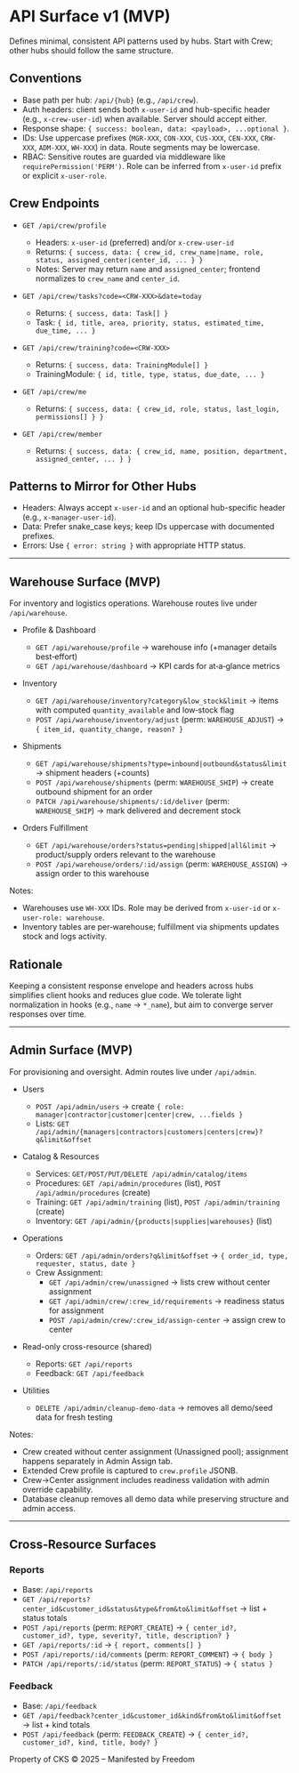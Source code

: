 # API Surface v1 (MVP)

Defines minimal, consistent API patterns used by hubs. Start with Crew; other hubs should follow the same structure.

## Conventions

- Base path per hub: `/api/{hub}` (e.g., `/api/crew`).
- Auth headers: client sends both `x-user-id` and hub-specific header (e.g., `x-crew-user-id`) when available. Server should accept either.
- Response shape: `{ success: boolean, data: <payload>, ...optional }`.
- IDs: Use uppercase prefixes (`MGR-XXX`, `CON-XXX`, `CUS-XXX`, `CEN-XXX`, `CRW-XXX`, `ADM-XXX`, `WH-XXX`) in data. Route segments may be lowercase.
- RBAC: Sensitive routes are guarded via middleware like `requirePermission('PERM')`. Role can be inferred from `x-user-id` prefix or explicit `x-user-role`.

## Crew Endpoints

- `GET /api/crew/profile`
  - Headers: `x-user-id` (preferred) and/or `x-crew-user-id`
  - Returns: `{ success, data: { crew_id, crew_name|name, role, status, assigned_center|center_id, ... } }`
  - Notes: Server may return `name` and `assigned_center`; frontend normalizes to `crew_name` and `center_id`.

- `GET /api/crew/tasks?code=<CRW-XXX>&date=today`
  - Returns: `{ success, data: Task[] }`
  - Task: `{ id, title, area, priority, status, estimated_time, due_time, ... }`

- `GET /api/crew/training?code=<CRW-XXX>`
  - Returns: `{ success, data: TrainingModule[] }`
  - TrainingModule: `{ id, title, type, status, due_date, ... }`

- `GET /api/crew/me`
  - Returns: `{ success, data: { crew_id, role, status, last_login, permissions[] } }`

- `GET /api/crew/member`
  - Returns: `{ success, data: { crew_id, name, position, department, assigned_center, ... } }`

## Patterns to Mirror for Other Hubs

- Headers: Always accept `x-user-id` and an optional hub-specific header (e.g., `x-manager-user-id`).
- Data: Prefer snake_case keys; keep IDs uppercase with documented prefixes.
- Errors: Use `{ error: string }` with appropriate HTTP status.

---

## Warehouse Surface (MVP)

For inventory and logistics operations. Warehouse routes live under `/api/warehouse`.

- Profile & Dashboard
  - `GET /api/warehouse/profile` → warehouse info (+manager details best‑effort)
  - `GET /api/warehouse/dashboard` → KPI cards for at‑a‑glance metrics

- Inventory
  - `GET /api/warehouse/inventory?category&low_stock&limit` → items with computed `quantity_available` and low‑stock flag
  - `POST /api/warehouse/inventory/adjust` (perm: `WAREHOUSE_ADJUST`) → `{ item_id, quantity_change, reason? }`

- Shipments
  - `GET /api/warehouse/shipments?type=inbound|outbound&status&limit` → shipment headers (+counts)
  - `POST /api/warehouse/shipments` (perm: `WAREHOUSE_SHIP`) → create outbound shipment for an order
  - `PATCH /api/warehouse/shipments/:id/deliver` (perm: `WAREHOUSE_SHIP`) → mark delivered and decrement stock

- Orders Fulfillment
  - `GET /api/warehouse/orders?status=pending|shipped|all&limit` → product/supply orders relevant to the warehouse
  - `POST /api/warehouse/orders/:id/assign` (perm: `WAREHOUSE_ASSIGN`) → assign order to this warehouse

Notes:
- Warehouses use `WH-XXX` IDs. Role may be derived from `x-user-id` or `x-user-role: warehouse`.
- Inventory tables are per‑warehouse; fulfillment via shipments updates stock and logs activity.

## Rationale

Keeping a consistent response envelope and headers across hubs simplifies client hooks and reduces glue code. We tolerate light normalization in hooks (e.g., `name` → `*_name`), but aim to converge server responses over time.

---

## Admin Surface (MVP)

For provisioning and oversight. Admin routes live under `/api/admin`.

- Users
  - `POST /api/admin/users` → create `{ role: manager|contractor|customer|center|crew, ...fields }`
  - Lists: `GET /api/admin/{managers|contractors|customers|centers|crew}?q&limit&offset`

- Catalog & Resources
  - Services: `GET/POST/PUT/DELETE /api/admin/catalog/items`
  - Procedures: `GET /api/admin/procedures` (list), `POST /api/admin/procedures` (create)
  - Training: `GET /api/admin/training` (list), `POST /api/admin/training` (create)
  - Inventory: `GET /api/admin/{products|supplies|warehouses}` (list)

- Operations
  - Orders: `GET /api/admin/orders?q&limit&offset` → `{ order_id, type, requester, status, date }`
  - Crew Assignment:
    - `GET /api/admin/crew/unassigned` → lists crew without center assignment
    - `GET /api/admin/crew/:crew_id/requirements` → readiness status for assignment
    - `POST /api/admin/crew/:crew_id/assign-center` → assign crew to center

- Read-only cross-resource (shared)
  - Reports: `GET /api/reports`
  - Feedback: `GET /api/feedback`

- Utilities
  - `DELETE /api/admin/cleanup-demo-data` → removes all demo/seed data for fresh testing

Notes:
- Crew created without center assignment (Unassigned pool); assignment happens separately in Admin Assign tab.
- Extended Crew profile is captured to `crew.profile` JSONB.
- Crew→Center assignment includes readiness validation with admin override capability.
- Database cleanup removes all demo data while preserving structure and admin access.

---

## Cross‑Resource Surfaces

### Reports
- Base: `/api/reports`
- `GET /api/reports?center_id&customer_id&status&type&from&to&limit&offset` → list + status totals
- `POST /api/reports` (perm: `REPORT_CREATE`) → `{ center_id?, customer_id?, type, severity?, title, description? }`
- `GET /api/reports/:id` → `{ report, comments[] }`
- `POST /api/reports/:id/comments` (perm: `REPORT_COMMENT`) → `{ body }`
- `PATCH /api/reports/:id/status` (perm: `REPORT_STATUS`) → `{ status }`

### Feedback
- Base: `/api/feedback`
- `GET /api/feedback?center_id&customer_id&kind&from&to&limit&offset` → list + kind totals
- `POST /api/feedback` (perm: `FEEDBACK_CREATE`) → `{ center_id?, customer_id?, kind, title, body? }`

Property of CKS © 2025 – Manifested by Freedom
